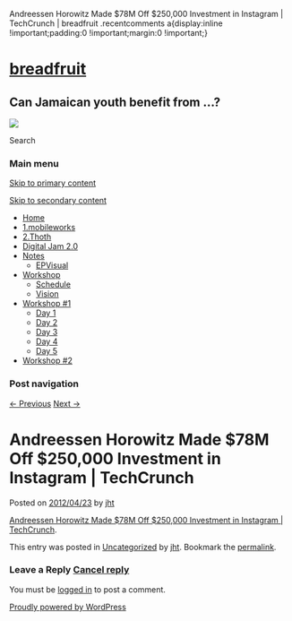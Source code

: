   Andreessen Horowitz Made $78M Off $250,000 Investment in Instagram | TechCrunch | breadfruit    .recentcomments a{display:inline !important;padding:0 !important;margin:0 !important;}

[breadfruit](http://j4u2.com/breadfruit-static/ "breadfruit")
=============================================================

Can Jamaican youth benefit from …?
----------------------------------

 [![](http://j4u2.com/breadfruit-static/wp-content/uploads/2012/04/vecr-1000x288.jpeg)](http://j4u2.com/breadfruit-static/) 

Search  

### Main menu

[Skip to primary content](#content "Skip to primary content")

[Skip to secondary content](#secondary "Skip to secondary content")

*   [Home](http://j4u2.com/breadfruit-static/)
*   [1.mobileworks](http://j4u2.com/breadfruit-static/mobileworks/)
*   [2.Thoth](http://j4u2.com/breadfruit-static/thoth/)
*   [Digital Jam 2.0](http://j4u2.com/breadfruit-static/digi-jam/)
*   [Notes](http://j4u2.com/breadfruit-static/notes/)
    *   [EPVisual](http://j4u2.com/breadfruit-static/notes/ep-visual/)
*   [Workshop](http://j4u2.com/breadfruit-static/workshop/)
    *   [Schedule](http://j4u2.com/breadfruit-static/workshop/schedule/)
    *   [Vision](http://j4u2.com/breadfruit-static/workshop/vision-page/)
*   [Workshop #1](http://j4u2.com/breadfruit-static/workshop-1/)
    *   [Day 1](http://j4u2.com/breadfruit-static/workshop-1/day-1/)
    *   [Day 2](http://j4u2.com/breadfruit-static/workshop-1/day-2/)
    *   [Day 3](http://j4u2.com/breadfruit-static/workshop-1/day-3/)
    *   [Day 4](http://j4u2.com/breadfruit-static/workshop-1/day-4/)
    *   [Day 5](http://j4u2.com/breadfruit-static/workshop-1/day-5/)
*   [Workshop #2](http://j4u2.com/breadfruit-static/workshop-2/)

### Post navigation

[← Previous](http://j4u2.com/breadfruit-static/2012/04/23/sap-partnership-provides-openness-and-choice-for-mobile-app-developers-phonegap/) [Next →](http://j4u2.com/breadfruit-static/2012/04/23/euclid-as-the-father-of-geometry-youtube/)

Andreessen Horowitz Made $78M Off $250,000 Investment in Instagram | TechCrunch
===============================================================================

Posted on [2012/04/23](http://j4u2.com/breadfruit-static/2012/04/23/andreessen-horowitz-made-78m-off-250000-investment-in-instagram-techcrunch/ "8:43 am") by [jht](http://j4u2.com/breadfruit-static/author/jht/ "View all posts by jht")

[Andreessen Horowitz Made $78M Off $250,000 Investment in Instagram | TechCrunch](http://techcrunch.com/2012/04/22/andreessen-horowitz-made-78m-off-250000-investment-in-instagram/?grcc=33333Z98ZtrendingZ0).

This entry was posted in [Uncategorized](http://j4u2.com/breadfruit-static/category/uncategorized/) by [jht](http://j4u2.com/breadfruit-static/author/jht/). Bookmark the [permalink](http://j4u2.com/breadfruit-static/2012/04/23/andreessen-horowitz-made-78m-off-250000-investment-in-instagram-techcrunch/ "Permalink to Andreessen Horowitz Made $78M Off $250,000 Investment in Instagram | TechCrunch").

### Leave a Reply [Cancel reply](/breadfruit/2012/04/23/andreessen-horowitz-made-78m-off-250000-investment-in-instagram-techcrunch/#respond)

You must be [logged in](http://j4u2.com/breadfruit-static/wp-login.php) to post a comment.

[Proudly powered by WordPress](http://wordpress.org/ "Semantic Personal Publishing Platform")